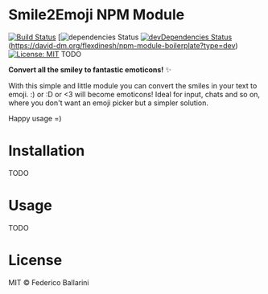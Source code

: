 # Smile2Emoji NPM Module
[![Build Status](https://travis-ci.org/emish89/smile2emoji.svg?branch=master)](https://travis-ci.org/emish89/smile2emoji) [![![dependencies Status](https://david-dm.org/emish89/smile2emoji/status.svg)](https://david-dm.org/emish89/smile2emoji) [![devDependencies Status](https://david-dm.org/emish89/smile2emoji/dev-status.svg)](https://david-dm.org/emish89/smile2emoji?type=dev) (https://david-dm.org/flexdinesh/npm-module-boilerplate?type=dev) [![License: MIT](https://img.shields.io/badge/License-MIT-blue.svg)](https://opensource.org/licenses/MIT)
TODO

**Convert all the smiley to fantastic emoticons!** ✨

With this simple and little module you can convert the smiles in your text to emoji.
:) or :D or <3 will become emoticons!
Ideal for input, chats and so on, where you don't want an emoji picker but a simpler solution.

Happy usage =)

# Installation
TODO 

# Usage
TODO

# License

MIT © Federico Ballarini
